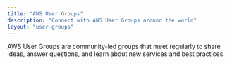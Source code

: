 ```yaml
---
title: "AWS User Groups"
description: "Connect with AWS User Groups around the world"
layout: "user-groups"
---
```


AWS User Groups are community-led groups that meet regularly to share ideas, answer questions, and learn about new services and best practices.
